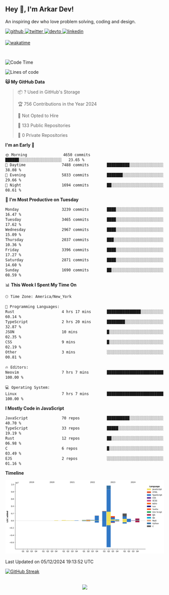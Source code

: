 ## Hey 👋, I'm Arkar Dev!  

An inspiring dev who love problem solving, coding and design.

<a href="https://github.com/Riley1101" target="_blank">
<img src=https://img.shields.io/badge/github-%2324292e.svg?&style=for-the-badge&logo=github&logoColor=white alt=github style="margin-bottom: 5px;" />
</a>
<a href="https://twitter.com/arkardev" target="_blank">
<img src=https://img.shields.io/badge/twitter-%2300acee.svg?&style=for-the-badge&logo=twitter&logoColor=white alt=twitter style="margin-bottom: 5px;" />
</a>
<a href="https://dev.to/riley1101" target="_blank">
<img src=https://img.shields.io/badge/dev.to-%2308090A.svg?&style=for-the-badge&logo=dev.to&logoColor=white alt=devto style="margin-bottom: 5px;" />
</a>
<a href="https://linkedin.com/in/arkar-kaung-myat" target="_blank">
<img src=https://img.shields.io/badge/linkedin-%231E77B5.svg?&style=for-the-badge&logo=linkedin&logoColor=white alt=linkedin style="margin-bottom: 5px;" />
</a>
  
[![wakatime](https://wakatime.com/badge/user/cf23b6e3-75f8-4c04-b0e3-273191c8d2ec.svg)](https://wakatime.com/@cf23b6e3-75f8-4c04-b0e3-273191c8d2ec)

<br/>

<!--START_SECTION:waka-->
![Code Time](http://img.shields.io/badge/Code%20Time-1%2C188%20hrs%2032%20mins-blue)

![Lines of code](https://img.shields.io/badge/From%20Hello%20World%20I%27ve%20Written-19.2%20million%20lines%20of%20code-blue)

**🐱 My GitHub Data** 

> 📦 ? Used in GitHub's Storage 
 > 
> 🏆 756 Contributions in the Year 2024
 > 
> 🚫 Not Opted to Hire
 > 
> 📜 133 Public Repositories 
 > 
> 🔑 0 Private Repositories 
 > 
**I'm an Early 🐤** 

```text
🌞 Morning                4650 commits        ██████░░░░░░░░░░░░░░░░░░░   23.65 % 
🌆 Daytime                7488 commits        ██████████░░░░░░░░░░░░░░░   38.08 % 
🌃 Evening                5833 commits        ███████░░░░░░░░░░░░░░░░░░   29.66 % 
🌙 Night                  1694 commits        ██░░░░░░░░░░░░░░░░░░░░░░░   08.61 % 
```
📅 **I'm Most Productive on Tuesday** 

```text
Monday                   3239 commits        ████░░░░░░░░░░░░░░░░░░░░░   16.47 % 
Tuesday                  3465 commits        ████░░░░░░░░░░░░░░░░░░░░░   17.62 % 
Wednesday                2967 commits        ████░░░░░░░░░░░░░░░░░░░░░   15.09 % 
Thursday                 2037 commits        ███░░░░░░░░░░░░░░░░░░░░░░   10.36 % 
Friday                   3396 commits        ████░░░░░░░░░░░░░░░░░░░░░   17.27 % 
Saturday                 2871 commits        ████░░░░░░░░░░░░░░░░░░░░░   14.60 % 
Sunday                   1690 commits        ██░░░░░░░░░░░░░░░░░░░░░░░   08.59 % 
```


📊 **This Week I Spent My Time On** 

```text
🕑︎ Time Zone: America/New_York

💬 Programming Languages: 
Rust                     4 hrs 17 mins       ███████████████░░░░░░░░░░   60.14 % 
TypeScript               2 hrs 20 mins       ████████░░░░░░░░░░░░░░░░░   32.87 % 
JSON                     10 mins             █░░░░░░░░░░░░░░░░░░░░░░░░   02.35 % 
CSS                      9 mins              █░░░░░░░░░░░░░░░░░░░░░░░░   02.19 % 
Other                    3 mins              ░░░░░░░░░░░░░░░░░░░░░░░░░   00.81 % 

🔥 Editors: 
Neovim                   7 hrs 7 mins        █████████████████████████   100.00 % 

💻 Operating System: 
Linux                    7 hrs 7 mins        █████████████████████████   100.00 % 
```

**I Mostly Code in JavaScript** 

```text
JavaScript               70 repos            ██████████░░░░░░░░░░░░░░░   40.70 % 
TypeScript               33 repos            █████░░░░░░░░░░░░░░░░░░░░   19.19 % 
Rust                     12 repos            ██░░░░░░░░░░░░░░░░░░░░░░░   06.98 % 
C                        6 repos             █░░░░░░░░░░░░░░░░░░░░░░░░   03.49 % 
EJS                      2 repos             ░░░░░░░░░░░░░░░░░░░░░░░░░   01.16 % 
```



**Timeline**

![Lines of Code chart](https://raw.githubusercontent.com/Riley1101/Riley1101/main/assets/bar_graph.png)


 Last Updated on 05/12/2024 19:13:52 UTC
<!--END_SECTION:waka-->

[![GitHub Streak](https://streak-stats.demolab.com?user=Riley1101)](https://git.io/streak-stats)
  
<br/>  
<div align="center">
<img src="https://komarev.com/ghpvc/?username=Riley1101&&style=flat-square" align="center" />
</div>  

